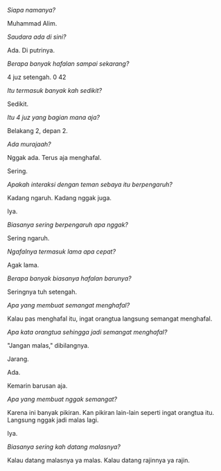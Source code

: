 <!-- muhammad alim 4,5 juz -->

_Siapa namanya?_

Muhammad Alim.

<!-- Ada. -->

_Saudara ada di sini?_

Ada. Di putrinya.

_Berapa banyak hafalan sampai sekarang?_

4 juz setengah. 0 42

_Itu termasuk banyak kah sedikit?_

Sedikit.

_Itu 4 juz yang bagian mana aja?_

Belakang 2, depan 2.

_Ada murajaah?_

Nggak ada. Terus aja menghafal.

Sering.

_Apakah interaksi dengan teman sebaya itu berpengaruh?_

Kadang ngaruh. Kadang nggak juga.

Iya.

_Biasanya sering berpengaruh apa nggak?_

Sering ngaruh.

_Ngafalnya termasuk lama apa cepat?_

Agak lama.

_Berapa banyak biasanya hafalan barunya?_

Seringnya tuh setengah.

_Apa yang membuat semangat menghafal?_

Kalau pas menghafal itu, ingat orangtua langsung semangat menghafal.

_Apa kata orangtua sehingga jadi semangat menghafal?_

"Jangan malas," dibilangnya.

Jarang.

Ada.

Kemarin barusan aja.

_Apa yang membuat nggak semangat?_

Karena ini banyak pikiran. Kan pikiran lain-lain seperti ingat orangtua itu. Langsung nggak jadi malas lagi.

Iya.

_Biasanya sering kah datang malasnya?_

Kalau datang malasnya ya malas. Kalau datang rajinnya ya rajin.